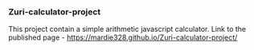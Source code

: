 ### Zuri-calculator-project

This project contain a simple arithmetic javascript calculator.
Link to the published page - https://mardie328.github.io/Zuri-calculator-project/
